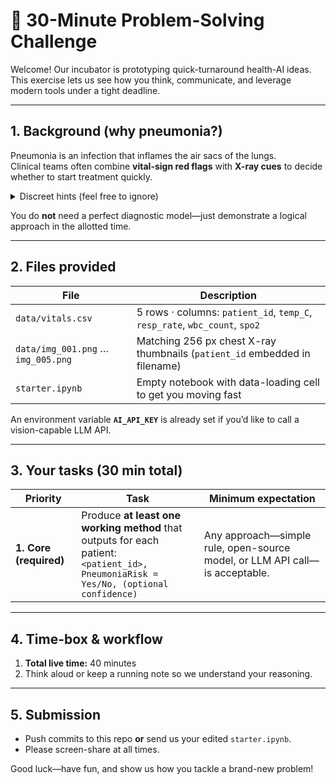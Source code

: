 # 🚀 30-Minute Problem-Solving Challenge

Welcome!  Our incubator is prototyping quick-turnaround health-AI ideas.  
This exercise lets us see how you think, communicate, and leverage modern tools under a tight deadline.

---

## 1. Background (why pneumonia?)

Pneumonia is an infection that inflames the air sacs of the lungs.  
Clinical teams often combine **vital-sign red flags** with **X-ray cues** to decide whether to start treatment quickly.

<details>
<summary>Discreet hints (feel free to ignore)</summary>

* **Vitals that may raise suspicion:**  
  * Abnormal body temperature
  * Abnormal respiratory rate
  * Abnormal white-blood-cell count
</details>

You do **not** need a perfect diagnostic model—just demonstrate a logical approach in the allotted time.

---

## 2. Files provided

| File | Description |
|------|-------------|
| `data/vitals.csv` | 5 rows · columns: `patient_id`, `temp_C`, `resp_rate`, `wbc_count`, `spo2` |
| `data/img_001.png` … `img_005.png` | Matching 256 px chest X-ray thumbnails (`patient_id` embedded in filename) |
| `starter.ipynb` | Empty notebook with data-loading cell to get you moving fast |

An environment variable **`AI_API_KEY`** is already set if you’d like to call a vision-capable LLM API.

---

## 3. Your tasks (30 min total)

| Priority | Task | Minimum expectation |
|----------|------|---------------------|
| **1. Core (required)** | Produce **at least one working method** that outputs for each patient: <br>```<patient_id>, PneumoniaRisk = Yes/No, (optional confidence)``` | Any approach—simple rule, open-source model, or LLM API call—is acceptable. |

---

## 4. Time-box & workflow

1. **Total live time:** 40 minutes  
2. Think aloud or keep a running note so we understand your reasoning.
   
---

## 5. Submission

* Push commits to this repo **or** send us your edited `starter.ipynb`.
* Please screen-share at all times.

Good luck—have fun, and show us how you tackle a brand-new problem!
